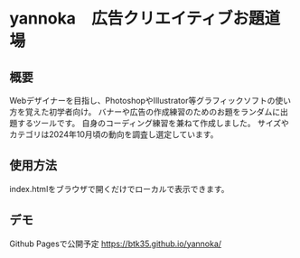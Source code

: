 # yannoka　広告クリエイティブお題道場

## 概要
Webデザイナーを目指し、PhotoshopやIllustrator等グラフィックソフトの使い方を覚えた初学者向け。
バナーや広告の作成練習のためのお題をランダムに出題するツールです。
自身のコーディング練習を兼ねて作成しました。
サイズやカテゴリは2024年10月頃の動向を調査し選定しています。

## 使用方法
index.htmlをブラウザで開くだけでローカルで表示できます。

## デモ
Github Pagesで公開予定
https://btk35.github.io/yannoka/
